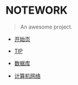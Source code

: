 # NOTEWORK

> An awesome project.

- [开始页](/)
* [TIP](/tip/)

* [数据库](/self/database/learn)

* [计算机网络](/self/network/learn)
 
